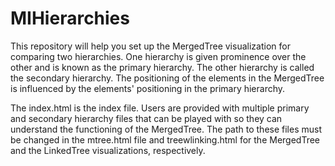 # MIHierarchies

This repository will help you set up the MergedTree visualization for comparing two hierarchies. One hierarchy is given prominence over the other and is known as the primary hierarchy. The other hierarchy is called the secondary hierarchy. The positioning of the elements in the MergedTree is influenced by the elements' positioning in the primary hierarchy.

The index.html is the index file. Users are provided with multiple primary and secondary hierarchy files that can be played with so they can understand the functioning of the MergedTree. The path to these files must be changed in the mtree.html file and treewlinking.html for the MergedTree and the LinkedTree visualizations, respectively.

